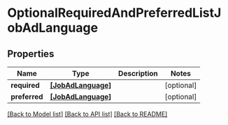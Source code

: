 # OptionalRequiredAndPreferredListJobAdLanguage


## Properties
Name | Type | Description | Notes
------------ | ------------- | ------------- | -------------
**required** | [**[JobAdLanguage]**](JobAdLanguage.md) |  | [optional] 
**preferred** | [**[JobAdLanguage]**](JobAdLanguage.md) |  | [optional] 

[[Back to Model list]](../README.md#documentation-for-models) [[Back to API list]](../README.md#documentation-for-api-endpoints) [[Back to README]](../README.md)


